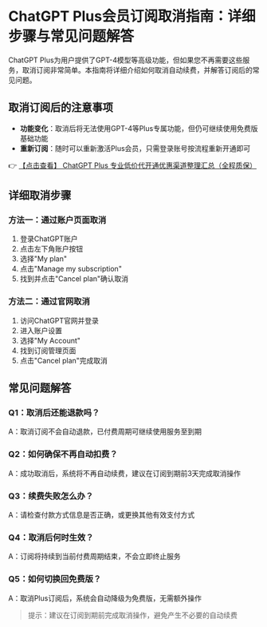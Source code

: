 # ChatGPT Plus会员订阅取消指南：详细步骤与常见问题解答

ChatGPT Plus为用户提供了GPT-4模型等高级功能，但如果您不再需要这些服务，取消订阅非常简单。本指南将详细介绍如何取消自动续费，并解答订阅后的常见问题。

## 取消订阅后的注意事项

- **功能变化**：取消后将无法使用GPT-4等Plus专属功能，但仍可继续使用免费版基础功能
- **重新订阅**：随时可以重新激活Plus会员，只需登录账号按流程重新开通即可

👉 [【点击查看】 ChatGPT Plus 专业低价代开通优惠渠道整理汇总（全程质保）](https://bit.ly/DaiKai)

## 详细取消步骤

### 方法一：通过账户页面取消

1. 登录ChatGPT账户
2. 点击左下角账户按钮
3. 选择"My plan"
4. 点击"Manage my subscription"
5. 找到并点击"Cancel plan"确认取消

### 方法二：通过官网取消

1. 访问ChatGPT官网并登录
2. 进入账户设置
3. 选择"My Account"
4. 找到订阅管理页面
5. 点击"Cancel plan"完成取消

## 常见问题解答

### Q1：取消后还能退款吗？
A：取消订阅不会自动退款，已付费周期可继续使用服务至到期

### Q2：如何确保不再自动扣费？
A：成功取消后，系统将不再自动续费，建议在订阅到期前3天完成取消操作

### Q3：续费失败怎么办？
A：请检查付款方式信息是否正确，或更换其他有效支付方式

### Q4：取消后何时生效？
A：订阅将持续到当前付费周期结束，不会立即终止服务

### Q5：如何切换回免费版？
A：取消Plus订阅后，系统会自动降级为免费版，无需额外操作

> 提示：建议在订阅到期前完成取消操作，避免产生不必要的自动续费